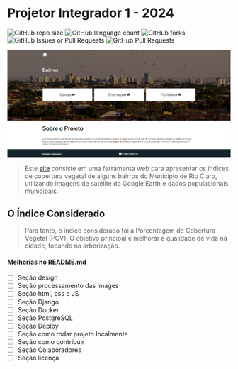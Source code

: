 # Projetor Integrador 1 - 2024

![GitHub repo size](https://img.shields.io/github/repo-size/LucasWander/Projeto-Integrador-1?style=for-the-badge)
![GitHub language count](https://img.shields.io/github/languages/count/LucasWander/Projeto-Integrador-1?style=for-the-badge)
![GitHub forks](https://img.shields.io/github/forks/LucasWander/Projeto-Integrador-1?style=for-the-badge)
![GitHub Issues or Pull Requests](https://img.shields.io/github/issues/LucasWander/Projeto-Integrador-1?style=for-the-badge)
![GitHub Pull Requests](https://img.shields.io/github/issues-pr-closed/LucasWander/Projeto-Integrador-1?style=for-the-badge)

<img src="pi.png" alt="Página inicial do projeto">

> Este [site](https://test-project-integrador-1.netlify.app/#) consiste em uma ferramenta web para apresentar os índices de cobertura vegetal de alguns bairros do Município de Rio Claro, utilizando imagens de satélite do Google Earth e dados populacionais municipais.

## O Índice Considerado

> Para tanto, o índice considerado foi a Porcentagem de Cobertura Vegetal (PCV). O objetivo principal é melhorar a qualidade de vida na cidade, focando na arborização.

#### Melhorias no README.md

- [ ] Seção design
- [ ] Seção processamento das images
- [ ] Seção html, css e JS
- [ ] Seção Django
- [ ] Seção Docker
- [ ] Seção PostgreSQL
- [ ] Seção Deploy
- [ ] Seção como rodar projeto localmente
- [ ] Seção como contribuir
- [ ] Seção Colaboradores
- [ ] Seção licença
